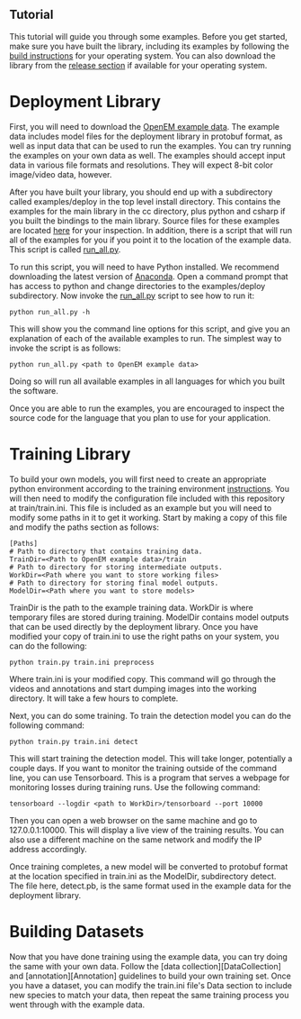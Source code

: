 ## Tutorial

This tutorial will guide you through some examples.  Before you get 
started, make sure you have built the library, including its examples by
following the [build instructions](build.md) for your operating
system.  You can also download the library from the 
[release section][Releases] if available for your operating system.

# Deployment Library

First, you will need to download the [OpenEM example data][ExampleData].  The
example data includes model files for the deployment library in protobuf 
format, as well as input data that can be used to run the examples.  You can
try running the examples on your own data as well.  The examples should accept
input data in various file formats and resolutions.  They will expect 8-bit 
color image/video data, however.

After you have built your library, you should end up with a subdirectory
called examples/deploy in the top level install directory.  This contains
the examples for the main library in the cc directory, plus python and csharp
if you built the bindings to the main library.  Source files for these examples 
are located [here][ExampleSources] for your inspection.  In addition, there is a
script that will run all of the examples for you if you point it to the
location of the example data.  This script is called [run_all.py][RunAll].

To run this script, you will need to have Python installed.  We recommend
downloading the latest version of [Anaconda][Anaconda].  Open a command prompt
that has access to python and change directories to the examples/deploy 
subdirectory.  Now invoke the [run_all.py][RunAll] script to see how to run it:

```shell
python run_all.py -h
```

This will show you the command line options for this script, and give you 
an explanation of each of the available examples to run.  The simplest way
to invoke the script is as follows:

```shell
python run_all.py <path to OpenEM example data>
```

Doing so will run all available examples in all languages for which you 
built the software.

Once you are able to run the examples, you are encouraged to inspect the 
source code for the language that you plan to use for your application.

# Training Library

To build your own models, you will first need to create an appropriate python environment according to the training environment [instructions][TrainingEnvironment]. You will then need to modify the configuration file included with this repository at train/train.ini. This file is included as an example but you will need to modify some paths in it to get it working. Start by making a copy of this file and modify the paths section as follows:

```shell
[Paths]
# Path to directory that contains training data.
TrainDir=<Path to OpenEM example data>/train
# Path to directory for storing intermediate outputs.
WorkDir=<Path where you want to store working files>
# Path to directory for storing final model outputs.
ModelDir=<Path where you want to store models>
```

TrainDir is the path to the example training data.  WorkDir is where temporary files are stored during training. ModelDir contains model outputs that can be used directly by the deployment library.  Once you have modified your copy of train.ini to use the right paths on your system, you can do the following:

```shell
python train.py train.ini preprocess
```

Where train.ini is your modified copy. This command will go through the videos and annotations and start dumping images into the working directory. It will take a few hours to complete.

Next, you can do some training. To train the detection model you can do the following command:

```shell
python train.py train.ini detect
```

This will start training the detection model.  This will take longer, potentially a couple days.  If you want to monitor the training outside of the command line, you can use Tensorboard. This is a program that serves a webpage for monitoring losses during training runs. Use the following command:

```shell
tensorboard --logdir <path to WorkDir>/tensorboard --port 10000
```

Then you can open a web browser on the same machine and go to 127.0.0.1:10000. This will display a live view of the training results. You can also use a different machine on the same network and modify the IP address accordingly.

Once training completes, a new model will be converted to protobuf format at the location specified in train.ini as the ModelDir, subdirectory detect. The file here, detect.pb, is the same format used in the example data for the deployment library.


# Building Datasets

Now that you have done training using the example data, you can try doing the same with your own data.  Follow the [data collection][DataCollection] and [annotation][Annotation] guidelines to build your own training set. Once you have a dataset, you can modify the train.ini file's Data section to include new species to match your data, then repeat the same training process you went through with the example data.

[Releases]: https://github.com/openem-team/openem/releases
[ExampleData]:https://drive.google.com/drive/folders/18silAFzXaP27VHLS0texHJz1ZxSMGhjx?usp=sharing
[ExampleSources]: ../examples/deploy
[Anaconda]: https://www.anaconda.com/download/
[RunAll]: ../examples/deploy/run_all.py
[TrainingEnvironment]: ./training_environment.md

